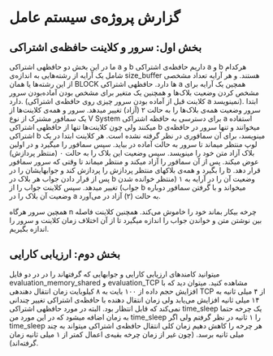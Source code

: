 # گزارش پروژه‌ی سیستم عامل

## بخش اول: سرور و کلاینت حافظه‌ی اشتراکی
ما در این بخش دو حافظهی اشتراکی‌
a
و
b
داریم حافظه‌ی اشتراکی
a 
و
b 
هرکدام شامل یک آرایه از رشته‌هایی به اندازه‌ی
size_buffer
هستند. و هر آرایه تعداد مشخصی از این رشته‌ها یا همان
BLOCK
ها دارد. حافظهی اشتراکی
a
همچین یک آرایه برای مشخص کردن وضعیت بلاک‌ها و همچنین یک متغیر برای مشخص بودن آماده‌بودن سرور دارد.
(کلاینت قبل از آماده بودن سرور چیزی روی حافظه‌ی اشتراکی
a
نمینویسد).
ابتدا سرور وضعیت همه‌ی بلاک‌ها را به حالت
۲ (آزاد)
تغییر میدهد. سرور و همه‌ی کلاینت‌ها از یک سمافور مشترک از نوع
V System
برای دسترسی به حافظه اشتراکی 
a
استفاده میکنند ولی چون کلاینت‌ها تنها از حافظهی اشتراکی
b
میخوانند و تنها سرور در حافظه‌ی اشتراکی 
b
مینویسد، برای آن سمافوری در نظر گرفته نشده است. 
هر کلاینت ابتدا در یک لوپ منتظر میماند تا سرور به حالت آماده در بیاید.
سپس سمافور را میگیرد و در اولین بلاک آزاد متن خود را مینویسد.
سپس وضعیت این بلاک را به حالت ۰ (منتظر پردازش) عوض میکند. پس از آن سمافور را آزاد میکند و منتظر میماند تا وقتی که سرور سمافور را بگیرد و همه‌ی بلاکهای منتظر پردازش را پردازش کند و جوابهایشان را در
b
قرار دهد. پس از قرار دادن جواب هر بلاک در b وضعیت آن را در آرایه به ۱ (منتظر خوانده شدن جواب) تغییر میدهد.
سپس کلاینت جواب را از 
b
میخواند و با گرفتن سمافور دوباره وضعیت آن بلاک را در 
a
به حالت (۲) آزاد در می‌آورد.

همچین سرور هرگاه 
n
چرخه بیکار بماند خود را خاموش می‌کند. همچنین کلاینت فاصله بین نوشتن متن و خواندن جواب را اندازه
میگیرد تا از آن اختلاف زمان کلاینت و سرور را اندازه بگیریم.

## بخش دوم: ارزیابی کارایی
میتوانید کامندهای ارزیابی کارایی و جوابهایی که گرفتهاند را در در دو فایل
evaluation_memory_shared
و
evaluation_TCP
مشاهده کنید.
میتوان دید که با افزایش حجم داده از ١٠٠ بایت به ٨ کیلوبایت زمان انتقال دهندهی 
TCP
از ۴ میلی ثانیه به ١۴ میلی ثانیه افزایش می‌یابد ولی زمان انتقال دهنده با حافظه‌ی اشتراکی تغییر چندانی نمی‌کند که قابل انتظار بود.
البته در مورد حافظهی اشتراکی
time_sleep
یک چرخه حتما به زمان اضافه میشود که در این مورد من 
time_sleep
را ١ ثانیه در نظر گرفتم ولی اگر 
time_sleep
هر چرخه را کاهش دهیم زمان کلی انتقال حافظه‌ی اشتراکی میتواند به چند میلی ثانیه برسد. (چون غیر از زمان چرخه بقیه‌ی اعمال کمتر از ١ میلی ثانیه زمان گرفته‌اند).
